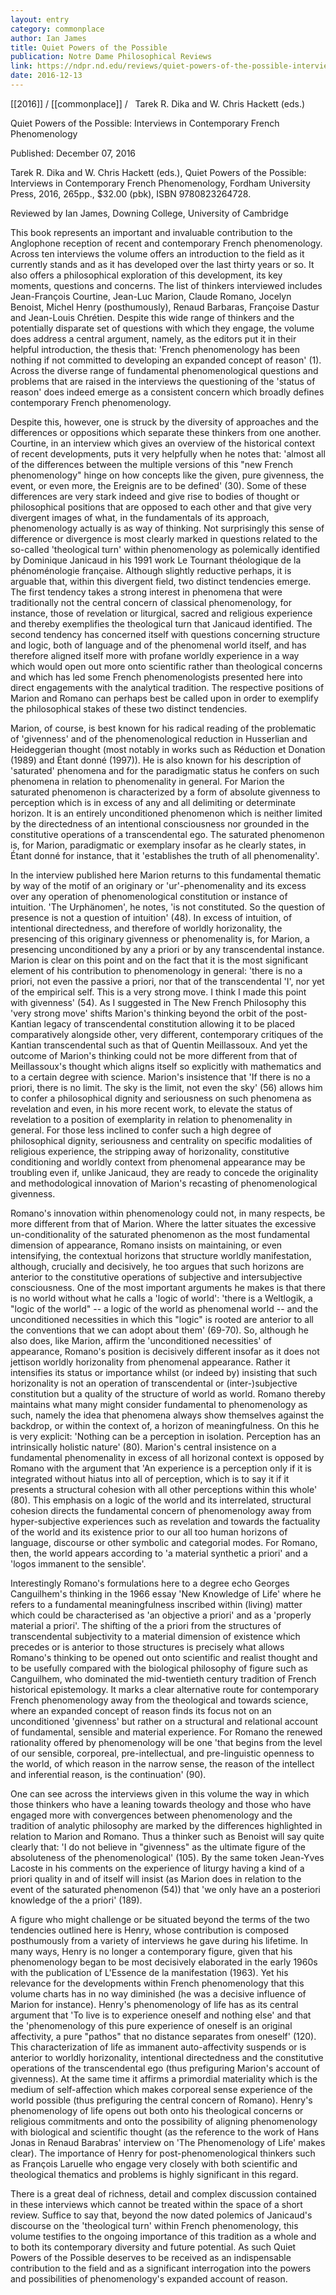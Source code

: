 ```yaml
---
layout: entry
category: commonplace
author: Ian James
title: Quiet Powers of the Possible
publication: Notre Dame Philosophical Reviews
link: https://ndpr.nd.edu/reviews/quiet-powers-of-the-possible-interviews-in-contemporary-french-phenomenology/
date: 2016-12-13
---
```


[[2016]] / [[commonplace]] / 
 
Tarek R. Dika and W. Chris Hackett (eds.)

Quiet Powers of the Possible: Interviews in Contemporary French Phenomenology

Published: December 07, 2016

Tarek R. Dika and W. Chris Hackett (eds.), Quiet Powers of the Possible: Interviews in Contemporary French Phenomenology, Fordham University Press, 2016, 265pp., $32.00 (pbk), ISBN 9780823264728.

Reviewed by Ian James, Downing College, University of Cambridge


This book represents an important and invaluable contribution to the Anglophone reception of recent and contemporary French phenomenology. Across ten interviews the volume offers an introduction to the field as it currently stands and as it has developed over the last thirty years or so. It also offers a philosophical exploration of this development, its key moments, questions and concerns. The list of thinkers interviewed includes Jean-François Courtine, Jean-Luc Marion, Claude Romano, Jocelyn Benoist, Michel Henry (posthumously), Renaud Barbaras, Françoise Dastur and Jean-Louis Chrétien. Despite this wide range of thinkers and the potentially disparate set of questions with which they engage, the volume does address a central argument, namely, as the editors put it in their helpful introduction, the thesis that: 'French phenomenology has been nothing if not committed to developing an expanded concept of reason' (1). Across the diverse range of fundamental phenomenological questions and problems that are raised in the interviews the questioning of the 'status of reason' does indeed emerge as a consistent concern which broadly defines contemporary French phenomenology.

Despite this, however, one is struck by the diversity of approaches and the differences or oppositions which separate these thinkers from one another. Courtine, in an interview which gives an overview of the historical context of recent developments, puts it very helpfully when he notes that: 'almost all of the differences between the multiple versions of this "new French phenomenology" hinge on how concepts like the given, pure givenness, the event, or even more, the Ereignis are to be defined' (30). Some of these differences are very stark indeed and give rise to bodies of thought or philosophical positions that are opposed to each other and that give very divergent images of what, in the fundamentals of its approach, phenomenology actually is as way of thinking. Not surprisingly this sense of difference or divergence is most clearly marked in questions related to the so-called 'theological turn' within phenomenology as polemically identified by Dominique Janicaud in his 1991 work Le Tournant théologique de la phénoménologie française. Although slightly reductive perhaps, it is arguable that, within this divergent field, two distinct tendencies emerge. The first tendency takes a strong interest in phenomena that were traditionally not the central concern of classical phenomenology, for instance, those of revelation or liturgical, sacred and religious experience and thereby exemplifies the theological turn that Janicaud identified. The second tendency has concerned itself with questions concerning structure and logic, both of language and of the phenomenal world itself, and has therefore aligned itself more with profane worldly experience in a way which would open out more onto scientific rather than theological concerns and which has led some French phenomenologists presented here into direct engagements with the analytical tradition. The respective positions of Marion and Romano can perhaps best be called upon in order to exemplify the philosophical stakes of these two distinct tendencies.

Marion, of course, is best known for his radical reading of the problematic of 'givenness' and of the phenomenological reduction in Husserlian and Heideggerian thought (most notably in works such as Réduction et Donation (1989) and Étant donné (1997)). He is also known for his description of 'saturated' phenomena and for the paradigmatic status he confers on such phenomena in relation to phenomenality in general. For Marion the saturated phenomenon is characterized by a form of absolute givenness to perception which is in excess of any and all delimiting or determinate horizon. It is an entirely unconditioned phenomenon which is neither limited by the directedness of an intentional consciousness nor grounded in the constitutive operations of a transcendental ego. The saturated phenomenon is, for Marion, paradigmatic or exemplary insofar as he clearly states, in Étant donné for instance, that it 'establishes the truth of all phenomenality'.

In the interview published here Marion returns to this fundamental thematic by way of the motif of an originary or 'ur'-phenomenality and its excess over any operation of phenomenological constitution or instance of intuition. 'The Urphänomen', he notes, 'is not constituted. So the question of presence is not a question of intuition' (48). In excess of intuition, of intentional directedness, and therefore of worldly horizonality, the presencing of this originary givenness or phenomenality is, for Marion, a presencing unconditioned by any a priori or by any transcendental instance. Marion is clear on this point and on the fact that it is the most significant element of his contribution to phenomenology in general: 'there is no a priori, not even the passive a priori, nor that of the transcendental 'I', nor yet of the empirical self. This is a very strong move. I think I made this point with givenness' (54). As I suggested in The New French Philosophy this 'very strong move' shifts Marion's thinking beyond the orbit of the post-Kantian legacy of transcendental constitution allowing it to be placed comparatively alongside other, very different, contemporary critiques of the Kantian transcendental such as that of Quentin Meillassoux. And yet the outcome of Marion's thinking could not be more different from that of Meillassoux's thought which aligns itself so explicitly with mathematics and to a certain degree with science. Marion's insistence that 'If there is no a priori, there is no limit. The sky is the limit, not even the sky' (56) allows him to confer a philosophical dignity and seriousness on such phenomena as revelation and even, in his more recent work, to elevate the status of revelation to a position of exemplarity in relation to phenomenality in general. For those less inclined to confer such a high degree of philosophical dignity, seriousness and centrality on specific modalities of religious experience, the stripping away of horizonality, constitutive conditioning and worldly context from phenomenal appearance may be troubling even if, unlike Janicaud, they are ready to concede the originality and methodological innovation of Marion's recasting of phenomenological givenness.

Romano's innovation within phenomenology could not, in many respects, be more different from that of Marion. Where the latter situates the excessive un-conditionality of the saturated phenomenon as the most fundamental dimension of appearance, Romano insists on maintaining, or even intensifying, the contextual horizons that structure worldly manifestation, although, crucially and decisively, he too argues that such horizons are anterior to the constitutive operations of subjective and intersubjective consciousness. One of the most important arguments he makes is that there is no world without what he calls a 'logic of world': 'there is a Weltlogik, a "logic of the world" -- a logic of the world as phenomenal world -- and the unconditioned necessities in which this "logic" is rooted are anterior to all the conventions that we can adopt about them' (69-70). So, although he also does, like Marion, affirm the 'unconditioned necessities' of appearance, Romano's position is decisively different insofar as it does not jettison worldly horizonality from phenomenal appearance. Rather it intensifies its status or importance whilst (or indeed by) insisting that such horizonality is not an operation of transcendental or (inter-)subjective constitution but a quality of the structure of world as world. Romano thereby maintains what many might consider fundamental to phenomenology as such, namely the idea that phenomena always show themselves against the backdrop, or within the context of, a horizon of meaningfulness. On this he is very explicit: 'Nothing can be a perception in isolation. Perception has an intrinsically holistic nature' (80). Marion's central insistence on a fundamental phenomenality in excess of all horizonal context is opposed by Romano with the argument that 'An experience is a perception only if it is integrated without hiatus into all of perception, which is to say it if it presents a structural cohesion with all other perceptions within this whole' (80). This emphasis on a logic of the world and its interrelated, structural cohesion directs the fundamental concern of phenomenology away from hyper-subjective experiences such as revelation and towards the factuality of the world and its existence prior to our all too human horizons of language, discourse or other symbolic and categorial modes. For Romano, then, the world appears according to 'a material synthetic a priori' and a 'logos immanent to the sensible'.

Interestingly Romano's formulations here to a degree echo Georges Canguilhem's thinking in the 1966 essay 'New Knowledge of Life' where he refers to a fundamental meaningfulness inscribed within (living) matter which could be characterised as 'an objective a priori' and as a 'properly material a priori'. The shifting of the a priori from the structures of transcendental subjectivity to a material dimension of existence which precedes or is anterior to those structures is precisely what allows Romano's thinking to be opened out onto scientific and realist thought and to be usefully compared with the biological philosophy of figure such as Canguilhem, who dominated the mid-twentieth century tradition of French historical epistemology. It marks a clear alternative route for contemporary French phenomenology away from the theological and towards science, where an expanded concept of reason finds its focus not on an unconditioned 'givenness' but rather on a structural and relational account of fundamental, sensible and material experience. For Romano the renewed rationality offered by phenomenology will be one 'that begins from the level of our sensible, corporeal, pre-intellectual, and pre-linguistic openness to the world, of which reason in the narrow sense, the reason of the intellect and inferential reason, is the continuation' (90).

One can see across the interviews given in this volume the way in which those thinkers who have a leaning towards theology and those who have engaged more with convergences between phenomenology and the tradition of analytic philosophy are marked by the differences highlighted in relation to Marion and Romano. Thus a thinker such as Benoist will say quite clearly that: 'I do not believe in "givenness" as the ultimate figure of the absoluteness of the phenomenological' (105). By the same token Jean-Yves Lacoste in his comments on the experience of liturgy having a kind of a priori quality in and of itself will insist (as Marion does in relation to the event of the saturated phenomenon (54)) that 'we only have an a posteriori knowledge of the a priori' (189).

A figure who might challenge or be situated beyond the terms of the two tendencies outlined here is Henry, whose contribution is composed posthumously from a variety of interviews he gave during his lifetime. In many ways, Henry is no longer a contemporary figure, given that his phenomenology began to be most decisively elaborated in the early 1960s with the publication of L'Essence de la manifestation (1963). Yet his relevance for the developments within French phenomenology that this volume charts has in no way diminished (he was a decisive influence of Marion for instance). Henry's phenomenology of life has as its central argument that 'To live is to experience oneself and nothing else' and that the 'phenomenology of this pure experience of oneself is an original affectivity, a pure "pathos" that no distance separates from oneself' (120). This characterization of life as immanent auto-affectivity suspends or is anterior to worldly horizonality, intentional directedness and the constitutive operations of the transcendental ego (thus prefiguring Marion's account of givenness). At the same time it affirms a primordial materiality which is the medium of self-affection which makes corporeal sense experience of the world possible (thus prefiguring the central concern of Romano). Henry's phenomenology of life opens out both onto his theological concerns or religious commitments and onto the possibility of aligning phenomenology with biological and scientific thought (as the reference to the work of Hans Jonas in Renaud Barabras' interview on 'The Phenomenology of Life' makes clear). The importance of Henry for post-phenomenological thinkers such as François Laruelle who engage very closely with both scientific and theological thematics and problems is highly significant in this regard.

There is a great deal of richness, detail and complex discussion contained in these interviews which cannot be treated within the space of a short review. Suffice to say that, beyond the now dated polemics of Janicaud's discourse on the 'theological turn' within French phenomenology, this volume testifies to the ongoing importance of this tradition as a whole and to both its contemporary diversity and future potential. As such Quiet Powers of the Possible deserves to be received as an indispensable contribution to the field and as a significant interrogation into the powers and possibilities of phenomenology's expanded account of reason.